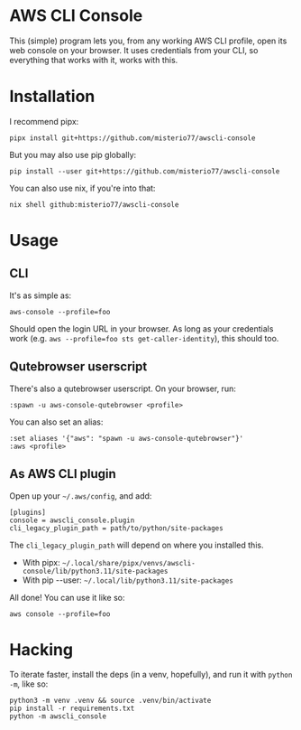 # AWS CLI Console

This (simple) program lets you, from any working AWS CLI profile, open its web
console on your browser. It uses credentials from your CLI, so everything that
works with it, works with this.

# Installation

I recommend pipx:
```
pipx install git+https://github.com/misterio77/awscli-console
```

But you may also use pip globally:
```
pip install --user git+https://github.com/misterio77/awscli-console
```

You can also use nix, if you're into that:
```
nix shell github:misterio77/awscli-console
```

# Usage

## CLI

It's as simple as:
```
aws-console --profile=foo
```

Should open the login URL in your browser. As long as your credentials work
(e.g. `aws --profile=foo sts get-caller-identity`), this should too.

## Qutebrowser userscript

There's also a qutebrowser userscript. On your browser, run:
```
:spawn -u aws-console-qutebrowser <profile>
```

You can also set an alias:
```
:set aliases '{"aws": "spawn -u aws-console-qutebrowser"}'
:aws <profile>
```

## As AWS CLI plugin

Open up your `~/.aws/config`, and add:
```
[plugins]
console = awscli_console.plugin
cli_legacy_plugin_path = path/to/python/site-packages
```

The `cli_legacy_plugin_path` will depend on where you installed this.
- With pipx: `~/.local/share/pipx/venvs/awscli-console/lib/python3.11/site-packages`
- With pip --user: `~/.local/lib/python3.11/site-packages`

All done! You can use it like so:

```
aws console --profile=foo
```

# Hacking

To iterate faster, install the deps (in a venv, hopefully), and run it with `python -m`, like so:

```
python3 -m venv .venv && source .venv/bin/activate
pip install -r requirements.txt
python -m awscli_console
```
